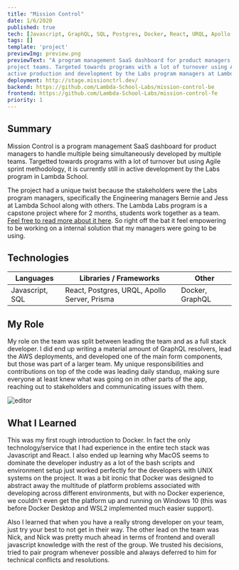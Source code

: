 ```yaml
---
title: "Mission Control"
date: 1/6/2020
published: true
tech: [Javascript, GraphQL, SQL, Postgres, Docker, React, URQL, Apollo Server, Prisma]
tags: []
template: 'project'
previewImg: preview.png
previewText: "A program management SaaS dashboard for product managers to handle multiple products developed by multiple
project teams. Targeted towards programs with a lot of turnover using Agile sprint methodology, currently in
active production and development by the Labs program managers at Lambda School."
deployment: http://stage.missionctrl.dev/
backend: https://github.com/Lambda-School-Labs/mission-control-be
frontend: https://github.com/Lambda-School-Labs/mission-control-fe
priority: 1
---
```


## Summary

Mission Control is a program management SaaS dashboard for product managers to handle multiple being simultaneously developed by multiple teams. Targetted towards programs with a lot of turnover but using Agile sprint methodology, it is currently still in active development by the Labs program in Lambda School. 

The project had a unique twist because the stakeholders were the Labs program managers, specifically the Engineering managers Bernie and Jess at Lambda School along with others. The Lambda Labs program is a capstone project where for 2 months, students work together as a team. [Feel free to read more about it here][1]. So right off the bat it feel empowering to be working on a internal solution that my managers were going to be using.

## Technologies

Languages       | Libraries / Frameworks                                | Other
----------------|-------------------------------------------------------| ----
Javascript, SQL | React, Postgres, URQL, Apollo Server, Prisma | Docker, GraphQL



## My Role

My role on the team was split between leading the team and as a full stack developer. I did end up writing a material amount of GraphQL resolvers, lead the AWS deployments, and developed one of the main form components, but those was part of a larger team. My unique responsibilities and contributions on top of the code was leading daily standup, making sure everyone at least knew what was going on in 
other parts of the app, reaching out to stakeholders and communicating issues with them. 

![editor](.\SingleProjectView.png)

## What I Learned

This was my first rough introduction to Docker. In fact the only technology/service that I had experience in the entire tech stack was Javascript and React. I also ended up learning why MacOS seems to dominate the developer industry as a lot of the bash scripts and environment setup just worked perfectly for the developers with UNIX systems on the project. It was a bit ironic that Docker was designed to abstract away the multitude of platform problems associated with developing across different environments, but with no Docker experience, we couldn't even get the platform up and running on Windows 10 (this was before Docker Desktop and WSL2 implemented much easier support).

Also I learned that when you have a really strong developer on your team, just try your best to not get in their way. The other lead on the team was Nick, and Nick was pretty much ahead in terms of frontend and overall javascript knowledge with the rest of the group. We trusted his decisions, tried to pair program whenever possible and always deferred to him for technical conflicts and resolutions.

[1]: https://lambdaschool.com/the-commons/how-lambda-school-labs-works-whiteboard-friday
[2]: .\SingleProjectView.png